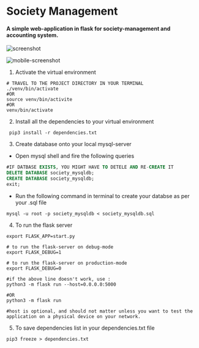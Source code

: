 # Society Management
#### A simple web-application in flask for society-management and accounting system.

![screenshot]()

![mobile-screenshot]()

1. Activate the virtual environment
```
# TRAVEL TO THE PROJECT DIRECTORY IN YOUR TERMINAL
./venv/bin/activate
#OR
source venv/bin/activite
#OR
venv/bin/activate
```
2. Install all the dependencies to your virtual environment
```shell
 pip3 install -r dependencies.txt
```
3. Create database onto your local mysql-server 
  * Open mysql shell and fire the following queries

```sql
#IF DATBASE EXISTS, YOU MIGHT HAVE TO DETELE AND RE-CREATE IT
DELETE DATABASE society_mysqldb;
CREATE DATABASE society_mysqldb;
exit;
```
  * Run the following command in terminal to create your databse as per your .sql file
```shell
mysql -u root -p society_mysqldb < society_mysqldb.sql
```
4. To run the flask server
```shell
export FLASK_APP=start.py

# to run the flask-server on debug-mode
export FLASK_DEBUG=1

# to run the flask-server on production-mode
export FLASK_DEBUG=0

#if the above line doesn't work, use :
python3 -m flask run --host=0.0.0.0:5000

#OR
python3 -m flask run

#host is optional, and should not matter unless you want to test the application on a physical device on your network.
```
5. To save dependencies list in your dependencies.txt file
```shell
pip3 freeze > dependencies.txt 
```
